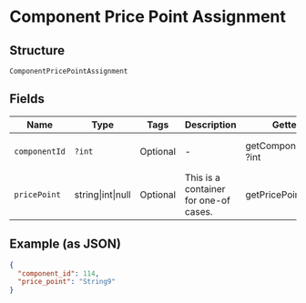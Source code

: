 
# Component Price Point Assignment

## Structure

`ComponentPricePointAssignment`

## Fields

| Name | Type | Tags | Description | Getter | Setter |
|  --- | --- | --- | --- | --- | --- |
| `componentId` | `?int` | Optional | - | getComponentId(): ?int | setComponentId(?int componentId): void |
| `pricePoint` | string\|int\|null | Optional | This is a container for one-of cases. | getPricePoint(): | setPricePoint( pricePoint): void |

## Example (as JSON)

```json
{
  "component_id": 114,
  "price_point": "String9"
}
```

